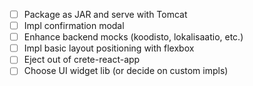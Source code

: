 - [ ] Package as JAR and serve with Tomcat
- [ ] Impl confirmation modal
- [ ] Enhance backend mocks (koodisto, lokalisaatio, etc.)
- [ ] Impl basic layout positioning with flexbox
- [ ] Eject out of crete-react-app
- [ ] Choose UI widget lib (or decide on custom impls)
